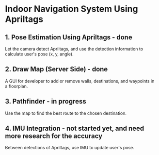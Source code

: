 # Indoor Navigation System Using Apriltags

## 1. Pose Estimation Using Apriltags - done
Let the camera detect Apriltags, and use the detection information to calculate user's pose (x, y, angle).

## 2. Draw Map (Server Side) - done
A GUI for developer to add or remove walls, destinations, and waypoints in a floorplan.

## 3. Pathfinder - in progress
Use the map to find the best route to the chosen destination.

## 4. IMU Integration - not started yet, and need more research for the accuracy
Between detections of Apriltags, use IMU to update user's pose. 